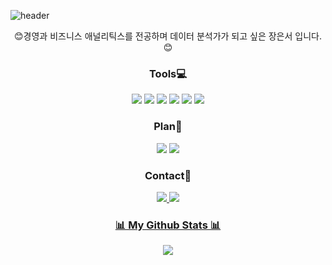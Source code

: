 
![header](https://capsule-render.vercel.app/api?type=waving&color=A9CBD7&height=200&section=header&text=EunSeo%20Jang&fontSize=90)

<p align="center">
😊경영과 비즈니스 애널리틱스를 전공하며 데이터 분석가가 되고 싶은 장은서 입니다.😊
</p>

<h3 align="center">Tools💻</h3>
<p align="center">
<img src="https://img.shields.io/badge/Tableau-E97627?style=flat-square&logo=Tableau&logoColor=white"/></a>
<img src="https://img.shields.io/badge/R-276DC3?style=flat-square&logo=R&logoColor=white"/></a>
<img src="https://img.shields.io/badge/Python-3766AB?style=flat-square&logo=Python&logoColor=white"/></a>
<img src="https://img.shields.io/badge/Google Colab-F9AB00?style=flat-square&logo=Google Colab&logoColor=white"/></a>
<img src="https://img.shields.io/badge/Jupyter-F37626?style=flat-square&logo=Jupyter&logoColor=white"/></a>
<img src="https://img.shields.io/badge/PyCharm-000000?style=flat-square&logo=square&logoColor=white"/></a>
</p>


<h3 align="center">Plan📒</h3>
<p align="center">
<img src="https://img.shields.io/badge/Visual Studio-007ACC?style=flat-square&logo=Visual Studio Code&logoColor=white"/></a>
<img src="https://img.shields.io/badge/Power BI-F2C811?style=flat-square&logo=Power BI&logoColor=white"/></a>
</p>









<h3 align="center">Contact📮</h3>
<p align='center'>
<a href='mailto:eseoj1029@gmail.com'>
  <img src='https://img.shields.io/badge/Gmail-d14836?&logo=Gmail&logoColor=white&link=mailto:eseoj1029@gmail.com'/>
</a>
<a href='https://www.instagram.com/2xxnse0'>
        <img src='https://img.shields.io/badge/Instagram-E4405F?&logo=Instagram&logoColor=white&link=https://www.instagram.com/2xxnse0'/>
</p>







<h3 align="center">📊 My Github Stats 📊</h3>
<p align="center"> 
  <img src="https://github-readme-stats.vercel.app/api?username=2unse0&theme=one_dark_pro&show_icons=true"/></a>
</p>


